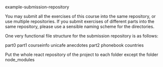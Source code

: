 example-submission-repository

You may submit all the exercises of this course into the same repository, or use multiple repositories. If you submit exercises of different parts into the same repository, please use a sensible naming scheme for the directories.

One very functional file structure for the submission repository is as follows:

part0
part1
  courseinfo
  unicafe
  anecdotes
part2
  phonebook
  countries

Put the whole react repository of the project to each folder except the folder node_modules